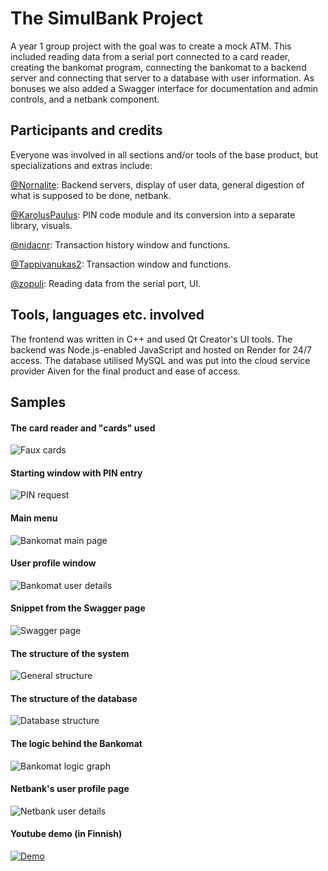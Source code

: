 # The SimulBank Project

A year 1 group project with the goal was to create a mock ATM. This included reading data from a serial port connected to a card reader, creating the bankomat program, connecting the bankomat to a backend server and connecting that server to a database with user information. As bonuses we also added a Swagger interface for documentation and admin controls, and a netbank component.

## Participants and credits
Everyone was involved in all sections and/or tools of the base product, but specializations and extras include:

[@Nornalite](https://github.com/Nornalite): Backend servers, display of user data, general digestion of what is supposed to be done, netbank.

[@KarolusPaulus](https://github.com/KarolusPaulus): PIN code module and its conversion into a separate library, visuals.

[@nidacnr](https://github.com/nidacnr): Transaction history window and functions.

[@Tappivanukas2](https://github.com/Tappivanukas2): Transaction window and functions.

[@zopuli](https://github.com/zopuli): Reading data from the serial port, UI.

## Tools, languages etc. involved
The frontend was written in C++ and used Qt Creator's UI tools. The backend was Node.js-enabled JavaScript and hosted on Render for 24/7 access. The database utilised MySQL and was put into the cloud service provider Aiven for the final product and ease of access.

## Samples
#### The card reader and "cards" used
![Faux cards](/readme_images/bankomat_cards.png?raw=true "Faux cards")

#### Starting window with PIN entry
![PIN request](/readme_images/bankomat_pin.png?raw=true "PIN request")

#### Main menu
![Bankomat main page](/readme_images/bankomat_menu.png?raw=true "Bankomat main page")

#### User profile window
![Bankomat user details](/readme_images/bankomat_user.png?raw=true "Bankomat user details")

#### Snippet from the Swagger page
![Swagger page](/readme_images/swagger.png?raw=true "Swagger page")

#### The structure of the system
![General structure](/readme_images/structure.png?raw=true "General structure")

#### The structure of the database
![Database structure](/readme_images/database.png?raw=true "Database structure")

#### The logic behind the Bankomat
![Bankomat logic graph](/readme_images/bankomat_logic.png?raw=true "Bankomat logic graph")

#### Netbank's user profile page
![Netbank user details](/readme_images/netbank_profile.png?raw=true "Netbank user details")

#### Youtube demo (in Finnish)
[![Demo](https://img.youtube.com/vi/evrqCWDBZTA/0.jpg)](https://www.youtube.com/watch?v=evrqCWDBZTA)
